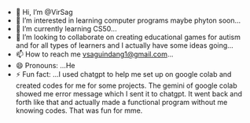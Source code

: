 - 👋 Hi, I’m @VirSag
- 👀 I’m interested in learning computer programs maybe phyton soon...
- 🌱 I’m currently learning CS50...
- 💞️ I’m looking to collaborate on creating educational games for autism and for all types of learners and I actually have some ideas going...
- 📫 How to reach me vsaguindang1@gmail.com...
- 😄 Pronouns: ...He
- ⚡ Fun fact: ...I used chatgpt to help me set up on google colab and created codes for me for some projects. The gemini of google colab showed me error message which I sent it to chatgpt. It went back and forth like that and actually made a functional program without me knowing codes. That was fun for mme.  

<!---
VirSag/VirSag is a ✨ special ✨ repository because its `README.md` (this file) appears on your GitHub profile.
You can click the Preview link to take a look at your changes.
--->
